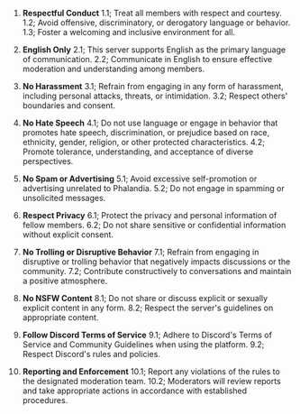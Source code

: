 1. **Respectful Conduct**
   1.1; Treat all members with respect and courtesy.
   1.2; Avoid offensive, discriminatory, or derogatory language or behavior.
   1.3; Foster a welcoming and inclusive environment for all.

2. **English Only**
   2.1; This server supports English as the primary language of communication.
   2.2; Communicate in English to ensure effective moderation and understanding among members.

3. **No Harassment**
   3.1; Refrain from engaging in any form of harassment, including personal attacks, threats, or intimidation.
   3.2; Respect others' boundaries and consent.

4. **No Hate Speech**
   4.1; Do not use language or engage in behavior that promotes hate speech, discrimination, or prejudice based on race, ethnicity, gender, religion, or other protected characteristics.
   4.2; Promote tolerance, understanding, and acceptance of diverse perspectives.

5. **No Spam or Advertising**
   5.1; Avoid excessive self-promotion or advertising unrelated to Phalandia.
   5.2; Do not engage in spamming or unsolicited messages.

6. **Respect Privacy**
   6.1; Protect the privacy and personal information of fellow members.
   6.2; Do not share sensitive or confidential information without explicit consent.

7. **No Trolling or Disruptive Behavior**
   7.1; Refrain from engaging in disruptive or trolling behavior that negatively impacts discussions or the community.
   7.2; Contribute constructively to conversations and maintain a positive atmosphere.

8. **No NSFW Content**
   8.1; Do not share or discuss explicit or sexually explicit content in any form.
   8.2; Respect the server's guidelines on appropriate content.

9. **Follow Discord Terms of Service**
   9.1; Adhere to Discord's Terms of Service and Community Guidelines when using the platform.
   9.2; Respect Discord's rules and policies.

10. **Reporting and Enforcement**
    10.1; Report any violations of the rules to the designated moderation team.
    10.2; Moderators will review reports and take appropriate actions in accordance with established procedures.

